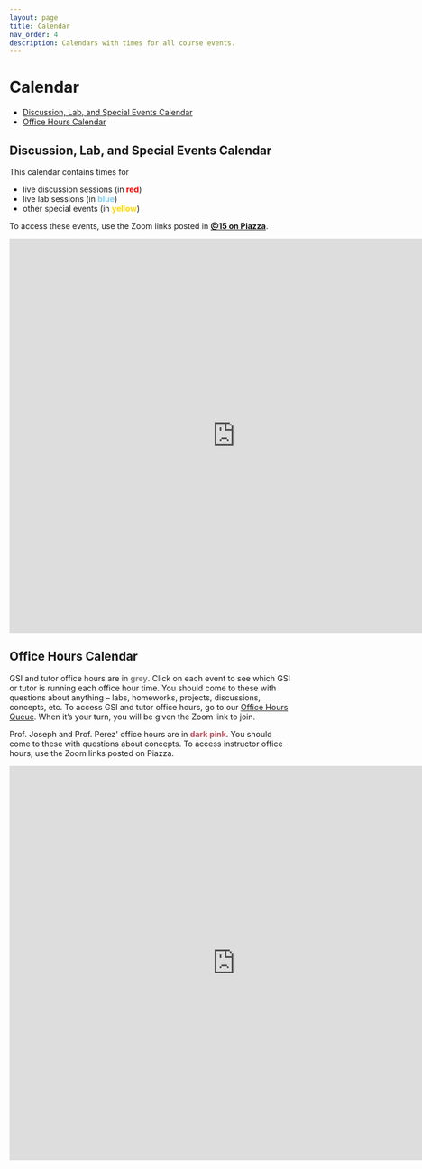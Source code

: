 ```yaml
---
layout: page
title: Calendar
nav_order: 4
description: Calendars with times for all course events.
---
```


# Calendar

- [Discussion, Lab, and Special Events Calendar](#ldlc)
- [Office Hours Calendar](#ohc)


<a name='ldlc'></a>

## Discussion, Lab, and Special Events Calendar

This calendar contains times for
- live discussion sessions (in <span style="color:Red">**red**</span>)
- live lab sessions (in <span style="color:SkyBlue">**blue**</span>)
- other special events (in <span style="color:Gold">**yellow**</span>)

To access these events, use the Zoom links posted in <b><a href="https://piazza.com/class/ke37haavnl86ul?cid=15">@15 on Piazza</a></b>.

<iframe src="https://calendar.google.com/calendar/embed?height=600&amp;wkst=1&amp;bgcolor=%23ffffff&amp;ctz=America%2FLos_Angeles&amp;src=Y18zbTBkdHBpZW8zcTEzOWplbGd1ZDFza2xtZ0Bncm91cC5jYWxlbmRhci5nb29nbGUuY29t&amp;src=Y190cG9qM25qN25lbjd1cW5lcnFiNWhvbDFiY0Bncm91cC5jYWxlbmRhci5nb29nbGUuY29t&amp;src=Y180MjFnb2dhbmsybGVmbDcwZGpvcm9pdWtza0Bncm91cC5jYWxlbmRhci5nb29nbGUuY29t&amp;color=%23D50000&amp;color=%234285F4&amp;color=%23F6BF26&amp;showTitle=0&amp;mode=WEEK" style="border-width:0" width="800" height="700" frameborder="0" scrolling="no"></iframe>

<br>

<a name='ohc'></a>

## Office Hours Calendar

GSI and tutor office hours are in <span style="color:Gray">**grey**</span>. Click on each event to see which GSI or tutor is running each office hour time. You should come to these with questions about anything – labs, homeworks, projects, discussions, concepts, etc. To access GSI and tutor office hours, go to our [Office Hours Queue](http://oh.ds100.org). When it’s your turn, you will be given the Zoom link to join.

Prof. Joseph and Prof. Perez' office hours are in <span style="color:#b2505b">**dark pink**</span>. You should come to these with questions about concepts. To access instructor office hours, use the Zoom links posted on Piazza.

<iframe src="https://calendar.google.com/calendar/embed?height=600&amp;wkst=1&amp;bgcolor=%23ffffff&amp;ctz=America%2FLos_Angeles&amp;src=Y18wNnRqYnJuNHY0aHNzcTQ1dmhtb2tlZ2VuMEBncm91cC5jYWxlbmRhci5nb29nbGUuY29t&amp;src=Y181Z2pyMzQ2Zmp0dm8xbjdjcHZzN2Nxc2kyc0Bncm91cC5jYWxlbmRhci5nb29nbGUuY29t&amp;color=%23616161&amp;color=%23D81B60&amp;showTitle=0&amp;mode=WEEK" style="border-width:0" width="800" height="700" frameborder="0" scrolling="no"></iframe>

